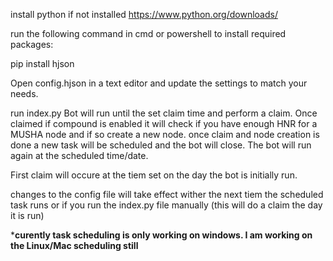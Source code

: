 install python if not installed https://www.python.org/downloads/

run the following command in cmd or powershell to install required packages:

pip install hjson

Open config.hjson in a text editor and update the settings to match your needs.

run index.py
Bot will run until the set claim time and perform a claim. Once claimed if compound is enabled it will check if you have enough HNR for a MUSHA node and if so create a new node.
once claim and node creation is done a new task will be scheduled and the bot will close. The bot will run again at the scheduled time/date.

First claim will occure at the tiem set on the day the bot is initially run.

changes to the config file will take effect wither the next tiem the scheduled task runs or if you run the index.py file manually (this will do a claim the day it is run)

*****curently task scheduling is only working on windows. I am working on the Linux/Mac scheduling still****
